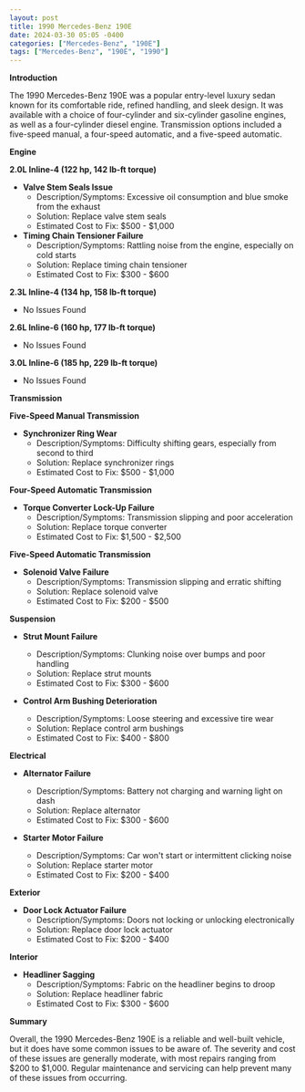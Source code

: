 ```yaml
---
layout: post
title: 1990 Mercedes-Benz 190E
date: 2024-03-30 05:05 -0400
categories: ["Mercedes-Benz", "190E"]
tags: ["Mercedes-Benz", "190E", "1990"]
---
```

**Introduction**

The 1990 Mercedes-Benz 190E was a popular entry-level luxury sedan known for its comfortable ride, refined handling, and sleek design. It was available with a choice of four-cylinder and six-cylinder gasoline engines, as well as a four-cylinder diesel engine. Transmission options included a five-speed manual, a four-speed automatic, and a five-speed automatic.

**Engine**

**2.0L Inline-4 (122 hp, 142 lb-ft torque)**

* **Valve Stem Seals Issue**
    * Description/Symptoms: Excessive oil consumption and blue smoke from the exhaust
    * Solution: Replace valve stem seals
    * Estimated Cost to Fix: $500 - $1,000
* **Timing Chain Tensioner Failure**
    * Description/Symptoms: Rattling noise from the engine, especially on cold starts
    * Solution: Replace timing chain tensioner
    * Estimated Cost to Fix: $300 - $600

**2.3L Inline-4 (134 hp, 158 lb-ft torque)**

* No Issues Found

**2.6L Inline-6 (160 hp, 177 lb-ft torque)**

* No Issues Found

**3.0L Inline-6 (185 hp, 229 lb-ft torque)**

* No Issues Found

**Transmission**

**Five-Speed Manual Transmission**

* **Synchronizer Ring Wear**
    * Description/Symptoms: Difficulty shifting gears, especially from second to third
    * Solution: Replace synchronizer rings
    * Estimated Cost to Fix: $500 - $1,000

**Four-Speed Automatic Transmission**

* **Torque Converter Lock-Up Failure**
    * Description/Symptoms: Transmission slipping and poor acceleration
    * Solution: Replace torque converter
    * Estimated Cost to Fix: $1,500 - $2,500

**Five-Speed Automatic Transmission**

* **Solenoid Valve Failure**
    * Description/Symptoms: Transmission slipping and erratic shifting
    * Solution: Replace solenoid valve
    * Estimated Cost to Fix: $200 - $500

**Suspension**

* **Strut Mount Failure**
    * Description/Symptoms: Clunking noise over bumps and poor handling
    * Solution: Replace strut mounts
    * Estimated Cost to Fix: $300 - $600

* **Control Arm Bushing Deterioration**
    * Description/Symptoms: Loose steering and excessive tire wear
    * Solution: Replace control arm bushings
    * Estimated Cost to Fix: $400 - $800

**Electrical**

* **Alternator Failure**
    * Description/Symptoms: Battery not charging and warning light on dash
    * Solution: Replace alternator
    * Estimated Cost to Fix: $300 - $600

* **Starter Motor Failure**
    * Description/Symptoms: Car won't start or intermittent clicking noise
    * Solution: Replace starter motor
    * Estimated Cost to Fix: $200 - $400

**Exterior**

* **Door Lock Actuator Failure**
    * Description/Symptoms: Doors not locking or unlocking electronically
    * Solution: Replace door lock actuator
    * Estimated Cost to Fix: $200 - $400

**Interior**

* **Headliner Sagging**
    * Description/Symptoms: Fabric on the headliner begins to droop
    * Solution: Replace headliner fabric
    * Estimated Cost to Fix: $300 - $600

**Summary**

Overall, the 1990 Mercedes-Benz 190E is a reliable and well-built vehicle, but it does have some common issues to be aware of. The severity and cost of these issues are generally moderate, with most repairs ranging from $200 to $1,000. Regular maintenance and servicing can help prevent many of these issues from occurring.
